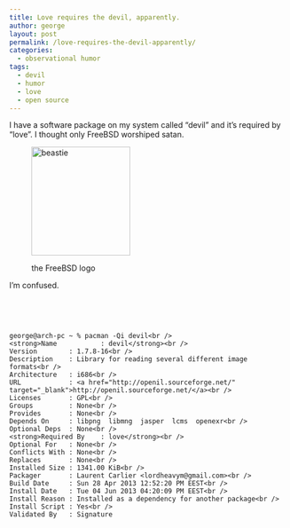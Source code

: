 ```yaml
---
title: Love requires the devil, apparently.
author: george
layout: post
permalink: /love-requires-the-devil-apparently/
categories:
  - observational humor
tags:
  - devil
  - humor
  - love
  - open source
---
```

<p style="text-align: left;">
  I have a software package on my system called “devil” and it’s required by “love”. I thought only FreeBSD worshiped satan.
</p><figure id="attachment_84" style="width: 178px" class="wp-caption aligncenter">

[<img class="size-full wp-image-84 " title="the FreeBSD logo" alt="beastie" src="http://www.usermod.net/wp-content/uploads/2013/08/beastie.png" width="178" height="196" />][1]<figcaption class="wp-caption-text">the FreeBSD logo</figcaption></figure> 

<p style="text-align: left;">
  <p>
    I’m confused.
  </p>
  
  <p>
    &nbsp;
  </p>
  
  <p>
    &nbsp;
  </p>
  
  <p>
    <code>george@arch-pc ~ % pacman -Qi devil&lt;br />
&lt;strong>Name           : devil&lt;/strong>&lt;br />
Version        : 1.7.8-16&lt;br />
Description    : Library for reading several different image formats&lt;br />
Architecture   : i686&lt;br />
URL            : &lt;a href="http://openil.sourceforge.net/" target="_blank">http://openil.sourceforge.net/&lt;/a>&lt;br />
Licenses       : GPL&lt;br />
Groups         : None&lt;br />
Provides       : None&lt;br />
Depends On     : libpng  libmng  jasper  lcms  openexr&lt;br />
Optional Deps  : None&lt;br />
&lt;strong>Required By    : love&lt;/strong>&lt;br />
Optional For   : None&lt;br />
Conflicts With : None&lt;br />
Replaces       : None&lt;br />
Installed Size : 1341.00 KiB&lt;br />
Packager       : Laurent Carlier &lt;lordheavym@gmail.com&gt;&lt;br />
Build Date     : Sun 28 Apr 2013 12:52:20 PM EEST&lt;br />
Install Date   : Tue 04 Jun 2013 04:20:09 PM EEST&lt;br />
Install Reason : Installed as a dependency for another package&lt;br />
Install Script : Yes&lt;br />
Validated By   : Signature</code>
  </p>

 [1]: http://www.freebsd.org/